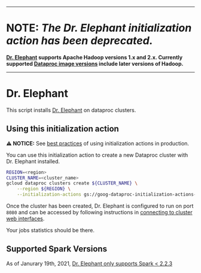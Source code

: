--------------------------------------------------------------------------------

# NOTE: *The Dr. Elephant initialization action has been deprecated.*

**[Dr. Elephant](https://github.com/linkedin/dr-elephant) supports Apache Hadoop
versions 1.x and 2.x. Currently supported
[Dataproc image versions](https://cloud.google.com/dataproc/docs/concepts/versioning/dataproc-version-clusters)
include later versions of Hadoop.**

--------------------------------------------------------------------------------

# Dr. Elephant

This script installs [Dr. Elephant](https://github.com/linkedin/dr-elephant) on
dataproc clusters.

## Using this initialization action

**:warning: NOTICE:** See [best practices](/README.md#how-initialization-actions-are-used) of using initialization actions in production.

You can use this initialization action to create a new Dataproc cluster with Dr.
Elephant installed.

```bash
REGION=<region>
CLUSTER_NAME=<cluster_name>
gcloud dataproc clusters create ${CLUSTER_NAME} \
    --region ${REGION} \
    --initialization-actions gs://goog-dataproc-initialization-actions-${REGION}/dr-elephant/dr-elephant.sh
```

Once the cluster has been created, Dr. Elephant is configured to run on port
`8080` and can be accessed by following instructions in
[connecting to cluster web interfaces](https://cloud.google.com/dataproc/docs/concepts/cluster-web-interfaces).

Your jobs statistics should be there.

## Supported Spark Versions

As of Janurary 19th, 2021,
[Dr. Elephant only supports Spark < 2.2.3](https://github.com/linkedin/dr-elephant/issues/683)
